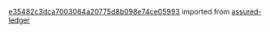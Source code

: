 [e35482c3dca7003064a20775d8b098e74ce05993](https://github.com/insolar/assured-ledger/commit/e35482c3dca7003064a20775d8b098e74ce05993) imported from [assured-ledger](https://github.com/insolar/assured-ledger)
